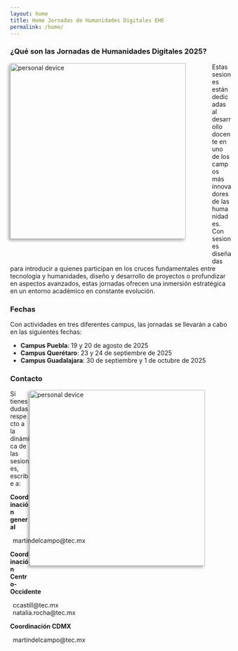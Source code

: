 ```yaml
---
layout: home
title: Home Jornadas de Humanidades Digitales EHE
permalink: /home/
---
```


### ¿Qué son las Jornadas de Humanidades Digitales 2025?
<img src="{{ '/assets/img/img12.jpg' | relative_url }}" alt="personal device" width="400" style="float: left; box-shadow: -4px 4px 6px rgba(0,0,0,0.3); margin: 0 60px 50px 0;">
Estas sesiones están dedicadas al desarrollo docente en uno de los campos más innovadores
de las humanidades. Con sesiones diseñadas para introducir a quienes participan en
los cruces fundamentales entre tecnología y humanidades, diseño y desarrollo de proyectos
o profundizar en aspectos avanzados, estas jornadas ofrecen una inmersión estratégica en un
entorno académico en constante evolución.


### Fechas

Con actividades en tres diferentes campus, las jornadas se llevarán a cabo en las siguientes fechas:

- <i class="fas fa-calendar-alt"></i>  **Campus Puebla**: 19 y 20 de agosto de 2025  
- <i class="fas fa-calendar-alt"></i>  **Campus Querétaro**: 23 y 24 de septiembre de 2025  
- <i class="fas fa-calendar-alt"></i>  **Campus Guadalajara**: 30 de septiembre y 1 de octubre de 2025


### Contacto
<img src="{{ '/assets/img/img13.jpg' | relative_url }}" alt="personal device" width="400" style="float: right; box-shadow: -4px 4px 6px rgba(0,0,0,0.3); margin: 0 60px 50px 0;">

Si tienes dudas respecto a la dinámica de las sesiones, escribe a:

**Coordinación general**  
<div style="display: flex; align-items: center; gap: 6px;">
  <i class="fas fa-envelope"></i> <span>martindelcampo@tec.mx</span>
</div>

**Coordinación Centro-Occidente**  
<div style="display: flex; align-items: center; gap: 6px;">
  <i class="fas fa-envelope"></i> <span>ccastill@tec.mx</span>
</div>
<div style="display: flex; align-items: center; gap: 6px;">
  <i class="fas fa-envelope"></i> <span>natalia.rocha@tec.mx</span>
</div>

**Coordinación CDMX**  
<div style="display: flex; align-items: center; gap: 6px;">
  <i class="fas fa-envelope"></i> <span>martindelcampo@tec.mx</span>
</div>
